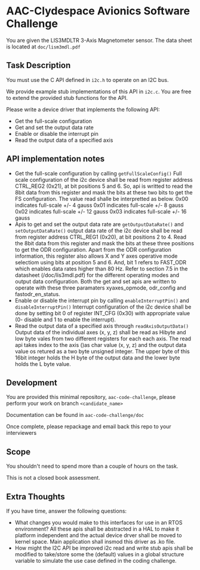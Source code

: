 # AAC-Clydespace Avionics Software Challenge
You are given the LIS3MDLTR 3-Axis Magnetometer sensor. The data sheet is
located at `doc/lism3mdl.pdf`

## Task Description
You must use the C API defined in `i2c.h` to operate on an I2C bus.

We provide example stub implementations of this API in `i2c.c`. You are free to
extend the provided stub functions for the API.

Please write a device driver that implements the following API:
- Get the full-scale configuration
- Get and set the output data rate
- Enable or disable the interrupt pin
- Read the output data of a specified axis

## API implementation notes
- Get the full-scale configuration by calling `getFullScaleConfig()`
  Full scale configuration of the i2c device shall be read from register address CTRL_REG2 (0x21), at bit positions 5 and 6. So, api is writted to read the 8bit data from this register and mask the bits at these two bits to get the FS configuration. The value read shalle be interpretted as below. 
    0x00 indicates full-scale +/- 4 gauss
    0x01 indicates full-scale +/- 8 gauss
    0x02 indicates full-scale +/- 12 gauss
    0x03 indicates full-scale +/- 16 gauss
- Apis to get and set the output data rate are `getOutputDataRate()` and `setOutputDataRate()`
    output data rate of the i2c device shall be read from register address CTRL_REG1 (0x20), at bit positions 2 to 4. Read the 8bit data from this register and mask the bits at these three positions to get the ODR configuration. Apart from the ODR configuration information, this register also allows X and Y axes operative mode selectiom using bits at position 5 and 6. And, bit 1 refers to FAST_ODR which enables data rates higher than 80 Hz. Refer to section 7.5 in the datasheet (/doc/lis3mdl.pdf) for the different operating modes and output data configuration. Both the get and set apis are written to operate with these three paramaters xyaxes_opmode, odr_config and fastodr_en_status.
- Enable or disable the interrupt pin by calling `enableInterruptPin()` and `disableInterruptPin()`
  Interrupt configuration of the i2c device shall be done by setting bit 0 of register INT_CFG (0x30) with appropriate value (0- disable and 1 to enable the interrupt).
- Read the output data of a specified axis through `readAxisOutputData()`
  Output data of the individual axes (x, y, z) shall be read as Hibyte and low byte vales from two different registers for each each axis. The read api takes index to the axis ()as char value (x, y, z) and the output data value os retured as a two byte unsigned integer. The upper byte of this 16bit integer holds the H byte of the output data and the lower byte holds the L byte value.  
   
## Development
You are provided this minimal repository, `aac-code-challenge`, please perform
your work on branch `<candidate_name>`

Documentation can be found in `aac-code-challenge/doc`

Once complete, please repackage and email back this repo to your interviewers

## Scope
You shouldn't need to spend more than a couple of hours on the task.

This is not a closed book assessment.

## Extra Thoughts
If you have time, answer the following questions:
- What changes you would make to this interfaces for use in an RTOS
environment?
  All these apis shall be abstracted in a HAL to make it platform independent and the actual device drver shall be moved to kernel space. Main application shall insmod this driver as .ko file.
- How might the I2C API be improved
  i2c read and write stub apis shall be modified to take/store some the (default) values in a global structure variable to simulate the use case defined in the coding challenge. 
